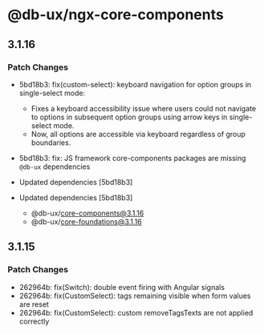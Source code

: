 # @db-ux/ngx-core-components

## 3.1.16

### Patch Changes

- 5bd18b3: fix(custom-select): keyboard navigation for option groups in single-select mode:
  - Fixes a keyboard accessibility issue where users could not navigate to options in subsequent option groups using arrow keys in single-select mode.
  - Now, all options are accessible via keyboard regardless of group boundaries.

- 5bd18b3: fix: JS framework core-components packages are missing `@db-ux` dependencies
- Updated dependencies [5bd18b3]
- Updated dependencies [5bd18b3]
  - @db-ux/core-components@3.1.16
  - @db-ux/core-foundations@3.1.16

## 3.1.15

### Patch Changes

- 262964b: fix(Switch): double event firing with Angular signals
- 262964b: fix(CustomSelect): tags remaining visible when form values are reset
- 262964b: fix(CustomSelect): custom removeTagsTexts are not applied correctly
